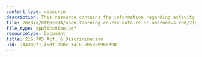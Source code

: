 ```yaml
---
content_type: resource
description: This resource contains the information regarding activity 6 discriminacion.
file: /media/https%3A/open-learning-course-data-rc.s3.amazonaws.com/21g-705-oral-communication-in-spanish-spring-2004/944388f145dfab8c34188b585b96ed90_MIT21G_705S04_act6discrim.pdf
file_type: application/pdf
resourcetype: Document
title: 21G.705_Act._6_Discriminacion
uid: 944388f1-45df-ab8c-3418-8b585b96ed90
---
```

